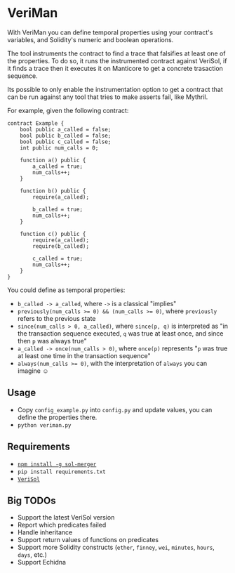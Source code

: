 # VeriMan

With VeriMan you can define temporal properties using your contract's variables, and
Solidity's numeric and boolean operations.

The tool instruments the contract to find a trace that falsifies at least one of the properties.
To do so, it runs the instrumented contract against VeriSol, if it finds a trace then it executes
it on Manticore to get a concrete trasaction sequence.

Its possible to only enable the instrumentation option to get a contract that can be run
against any tool that tries to make asserts fail, like Mythril.

For example, given the following contract:

```
contract Example {
    bool public a_called = false;
    bool public b_called = false;
    bool public c_called = false;
    int public num_calls = 0;

    function a() public {
        a_called = true;
        num_calls++;
    }

    function b() public {
        require(a_called);
        
        b_called = true;
        num_calls++;
    }

    function c() public {
        require(a_called);
        require(b_called);

        c_called = true;
        num_calls++;
    }
}
```

You could define as temporal properties:

* `b_called -> a_called`, where `->` is a classical "implies"
* `previously(num_calls >= 0) && (num_calls >= 0)`, where `previously` refers to the previous state
* `since(num_calls > 0, a_called)`, where `since(p, q)` is interpreted as "in the transaction sequence executed,
`q` was true at least once, and since then `p` was always true"
* `a_called -> once(num_calls > 0)`, where `once(p)` represents "`p` was true at least one time in the
transaction sequence"
* `always(num_calls >= 0)`, with the interpretation of `always` you can imagine :relaxed:

## Usage

* Copy `config_example.py` into `config.py` and update values, you can define the properties there.
* `python veriman.py`

## Requirements
 
* [`npm install -g sol-merger`](https://www.npmjs.com/package/sol-merger)
* `pip install requirements.txt`
* [`VeriSol`](https://github.com/microsoft/verisol)

## Big TODOs

* Support the latest VeriSol version
* Report which predicates failed
* Handle inheritance
* Support return values of functions on predicates
* Support more Solidity constructs (`ether`, `finney`, `wei`, `minutes`, `hours`, `days`, etc.)
* Support Echidna